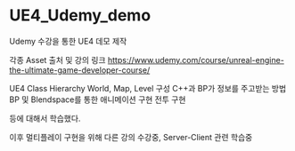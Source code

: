 # UE4_Udemy_demo
Udemy 수강을 통한 UE4 데모 제작

각종 Asset 출처 및 강의 링크
https://www.udemy.com/course/unreal-engine-the-ultimate-game-developer-course/

UE4 Class Hierarchy
World, Map, Level 구성
C++과 BP가 정보를 주고받는 방법
BP 및 Blendspace를 통한 애니메이션 구현
전투 구현

등에 대해서 학습했다.

이후 멀티플레이 구현을 위해 다른 강의 수강중, Server-Client 관련 학습중
